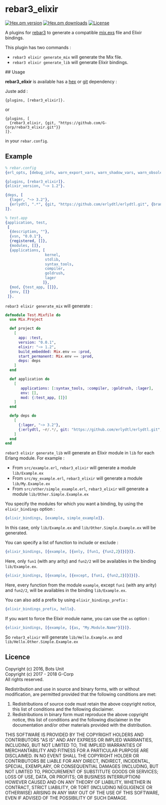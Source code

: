 # rebar3_elixir

[![Hex.pm version](https://img.shields.io/hexpm/v/rebar3_elixir.svg?style=flat-square)](https://hex.pm/packages/rebar3_elixir)
[![Hex.pm downloads](https://img.shields.io/hexpm/dt/rebar3_elixir.svg?style=flat-square)](https://hex.pm/packages/rebar3_elixir)
[![License](https://img.shields.io/hexpm/l/rebar3_elixir.svg?style=flat-square)](https://hex.pm/packages/rebar3_elixir)

A plugins for [rebar3](http://www.rebar3.org/) to generate a compatible [mix.exs](http://elixir-lang.org/docs/stable/mix/Mix.html) file and Elixir bindings.

This plugin has two commands :

* `rebar3 elixir generate_mix` will generate the Mix file.
* `rebar3 elixir generate_lib` will generate Elixir bindings.

## Usage

__rebar3_elixir__ is available has a [hex](https://hex.pm/packages/rebar3_elixir) or [git](https://github.com/G-Corp/rebar3_elixir) dependency :

Juste add :

```
{plugins, [rebar3_elixir]}.
```

or 

```
{plugins, [
  {rebar3_elixir, {git, "https://github.com/G-Corp/rebar3_elixir.git"}}
]}.
```

in your `rebar.config`.

## Example

```erlang
% rebar.config
{erl_opts, [debug_info, warn_export_vars, warn_shadow_vars, warn_obsolete_guard]}.

{plugins, [rebar3_elixir]}.
{elixir_version, "~> 1.2"}.

{deps, [
  {lager, "~> 3.2"},
  {erlydtl, ".*", {git, "https://github.com/erlydtl/erlydtl.git", {branch, "master"}}}
]}.
```

```erlang
% test.app
{application, test,
 [
  {description, ""},
  {vsn, "0.0.1"},
  {registered, []},
  {modules, []},
  {applications, [
                  kernel,
                  stdlib,
                  syntax_tools,
                  compiler,
                  goldrush,
                  lager
                 ]},
  {mod, {test_app, []}},
  {env, []}
 ]}.
```

`rebar3 elixir generate_mix` will generate :

```elixir
defmodule Test.Mixfile do
  use Mix.Project

  def project do
    [
      app: :test,
      version: "0.0.1",
      elixir: "~> 1.2",
      build_embedded: Mix.env == :prod,
      start_permanent: Mix.env == :prod,
      deps: deps
    ]
  end

  def application do
    [
       applications: [:syntax_tools, :compiler, :goldrush, :lager], 
       env: [],
       mod: {:test_app, []}]
    ]
  end

  defp deps do
    [ 
      {:lager, "~> 3.2"},
      {:erlydtl, ~r/.*/, git: "https://github.com/erlydtl/erlydtl.git", branch: "master"},  
    ]
  end
end
```

`rebar3 elixir generate_lib` will generate an Elixir module in `lib` for each Erlang module. For example :

* From `src/example.erl`, `rebar3_elixir` will generate a module `lib/Example.ex`
* From `src/my_example.erl`, `rebar3_elixir` will generate a module `lib/My.Example.ex`
* From `src/other/simple_example.erl`, `rebar3_elixir` will generate a module `lib/Other.Simple.Example.ex`

You specify the modules for which you want a binding, by using the `elixir_bindings` option :

```erlang
{elixir_bindings, [example, simple_example]}. 
```

In this case, only `lib/Example.ex` and `lib/Other.Simple.Example.ex` will be generated.

You can specify a list of function to include or exclude :

```erlang
{elixir_bindings, [{example, [{only, [fun1, {fun2,2}]}]}]}.
```

Here, only `fun1` (with any arity) and `fun2/2` will be availables in the binding `lib/Example.ex`.

```erlang
{elixir_bindings, [{example, [{except, [fun1, {fun2,2}]}]}]}.
```

Here, every function from the module `example`, except `fun1` (with any arity) and `fun2/2`, will be availables in the binding `lib/Example.ex`.

You can also add a prefix by using `elixir_bindings_prefix` :

```erlang
{elixir_bindings_prefix, hello}.
```

If you want to force the Elixir module name, you can use the `as` option :

```erlang
{elixir_bindings, [{example, [{as, "My.Module.Name"}]}]}.
```

So `rebar3_elixir` will generate `lib/Hello.Example.ex` and `lib/Hello.Other.Simple.Example.ex`

## Licence

Copyright (c) 2016, Bots Unit<br />
Copyright (c) 2017 - 2018 G-Corp<br />
All rights reserved.

Redistribution and use in source and binary forms, with or without modification, are permitted provided that the following conditions are met:

1. Redistributions of source code must retain the above copyright notice, this list of conditions and the following disclaimer.
1. Redistributions in binary form must reproduce the above copyright notice, this list of conditions and the following disclaimer in the documentation and/or other materials provided with the distribution.


THIS SOFTWARE IS PROVIDED BY THE COPYRIGHT HOLDERS AND CONTRIBUTORS "AS IS" AND ANY EXPRESS OR IMPLIED WARRANTIES, INCLUDING, BUT NOT LIMITED TO, THE IMPLIED WARRANTIES OF MERCHANTABILITY AND FITNESS FOR A PARTICULAR PURPOSE ARE DISCLAIMED. IN NO EVENT SHALL THE COPYRIGHT HOLDER OR CONTRIBUTORS BE LIABLE FOR ANY DIRECT, INDIRECT, INCIDENTAL, SPECIAL, EXEMPLARY, OR CONSEQUENTIAL DAMAGES (INCLUDING, BUT NOT LIMITED TO, PROCUREMENT OF SUBSTITUTE GOODS OR SERVICES; LOSS OF USE, DATA, OR PROFITS; OR BUSINESS INTERRUPTION) HOWEVER CAUSED AND ON ANY THEORY OF LIABILITY, WHETHER IN CONTRACT, STRICT LIABILITY, OR TORT (INCLUDING NEGLIGENCE OR OTHERWISE) ARISING IN ANY WAY OUT OF THE USE OF THIS SOFTWARE, EVEN IF ADVISED OF THE POSSIBILITY OF SUCH DAMAGE.
